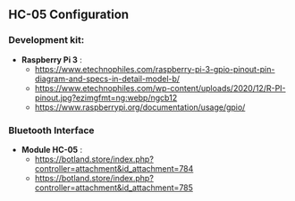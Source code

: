 ## HC-05 Configuration
### Development kit:
- **Raspberry Pi 3** :
  - https://www.etechnophiles.com/raspberry-pi-3-gpio-pinout-pin-diagram-and-specs-in-detail-model-b/
  - https://www.etechnophiles.com/wp-content/uploads/2020/12/R-PI-pinout.jpg?ezimgfmt=ng:webp/ngcb12
  - https://www.raspberrypi.org/documentation/usage/gpio/
### Bluetooth Interface
- **Module HC-05** : 
  - https://botland.store/index.php?controller=attachment&id_attachment=784
  - https://botland.store/index.php?controller=attachment&id_attachment=785

                           
